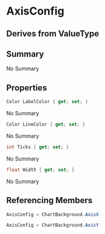 # AxisConfig

## Derives from ValueType

## Summary

No Summary
## Properties

```c#
Color LabelColor { get; set; } 
```
No Summary
```c#
Color LineColor { get; set; } 
```
No Summary
```c#
int Ticks { get; set; } 
```
No Summary
```c#
float Width { get; set; } 
```
No Summary
## Referencing Members

```c#
AxisConfig = ChartBackground.AxisX
```
```c#
AxisConfig = ChartBackground.AxisY
```
